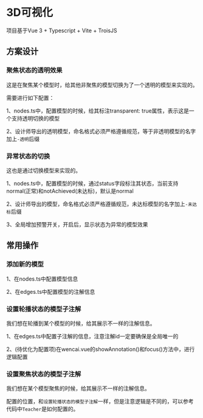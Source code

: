 # 3D可视化

项目基于Vue 3 + Typescript + Vite + TroisJS

## 方案设计
### 聚焦状态的透明效果

这是在聚焦某个模型时，给其他非聚焦的模型切换为了一个透明的模型来实现的。

需要进行如下配置：

1、nodes.ts中，配置模型的时候，给其标注transparent: true属性，表示这是一个支持透明切换的模型

2、设计师导出的透明模型，命名格式必须严格遵循规范，等于非透明模型的名字加上`-透明`后缀

### 异常状态的切换

这也是通过切换模型来实现的。

1、nodes.ts中，配置模型的时候，通过status字段标注其状态，当前支持normal(正常)和notAchieved(未达标)，默认是normal

2、设计师导出的模型，命名格式必须严格遵循规范，未达标模型的名字加上`-未达标`后缀

3、全局增加预警开关，开启后，显示状态为异常的模型效果

## 常用操作
### 添加新的模型
1、在nodes.ts中配置模型信息

2、在edges.ts中配置模型的注解信息


### 设置轮播状态的模型子注解

我们想在轮播到某个模型的时候，给其展示不一样的注解信息。

1、在edges.ts中配置子注解的信息，注意注解id一定要确保是全局唯一的

2、(待优化为配置项)在wencai.vue的showAnnotation()和focus()方法中，进行逻辑配置
### 设置聚焦状态的模型子注解

我们想在某个模型聚焦的时候，给其展示不一样的注解信息。

配置的位置，和`设置轮播状态的模型子注解`一样，但是注意逻辑是不同的，可以参考代码中`Teacher`是如何配置的。